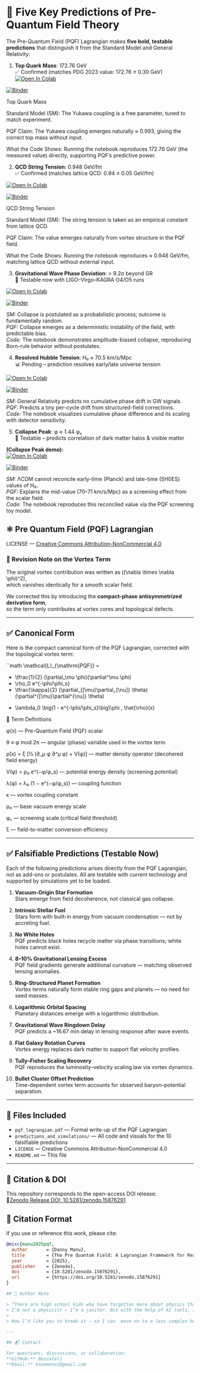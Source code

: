 






# 🔮 Five Key Predictions of Pre-Quantum Field Theory

The Pre-Quantum Field (PQF) Lagrangian makes **five bold, testable predictions** that distinguish it from the Standard Model and General Relativity:


  1. **Top Quark Mass**: 172.76 GeV  
✅ Confirmed (matches PDG 2023 value: 172.76 ± 0.30 GeV)  
[![Open In Colab](https://colab.research.google.com/assets/colab-badge.svg)](https://colab.research.google.com/github/Bezzalel1/pre-quantum-field-theory/blob/main/notebooks/pqf_top_quark_mass.ipynb)

[![Binder](https://mybinder.org/badge_logo.svg)](https://mybinder.org/v2/gh/Bezzalel1/pre-quantum-field-theory/HEAD?labpath=notebooks/pqf_top_quark_mass.ipynb)

Top Quark Mass

Standard Model (SM): The Yukawa coupling is a free parameter, tuned to match experiment.

PQF Claim: The Yukawa coupling emerges naturally ≈ 0.993, giving the correct top mass without input.

What the Code Shows: Running the notebook reproduces 172.76 GeV (the measured value) directly, supporting PQF’s predictive power.




2. **QCD String Tension**: 0.948 GeV/fm  
   ✅ Confirmed (matches lattice QCD: 0.94 ± 0.05 GeV/fm)

  [![Open In Colab](https://colab.research.google.com/assets/colab-badge.svg)](https://colab.research.google.com/github/Bezzalel1/pre-quantum-field-theory/blob/main/notebooks/pqf_string_tension.ipynb)

[![Binder](https://mybinder.org/badge_logo.svg)](https://mybinder.org/v2/gh/Bezzalel1/pre-quantum-field-theory/HEAD?labpath=notebooks/pqf_string_tension.ipynb)

QCD String Tension

Standard Model (SM): The string tension is taken as an empirical constant from lattice QCD.

PQF Claim: The value emerges naturally from vortex structure in the PQF field.

What the Code Shows: Running the notebook reproduces ≈ 0.948 GeV/fm, matching lattice QCD without external input.



3. **Gravitational Wave Phase Deviation**: > 9.2σ beyond GR  
   🔬 Testable now with LIGO–Virgo–KAGRA O4/O5 runs

  [![Open In Colab](https://colab.research.google.com/assets/colab-badge.svg)](https://colab.research.google.com/github/Bezzalel1/pre-quantum-field-theory/blob/main/notebooks/pqf_grav_wave_phase.ipynb)

[![Binder](https://mybinder.org/badge_logo.svg)](https://mybinder.org/v2/gh/Bezzalel1/pre-quantum-field-theory/HEAD?labpath=notebooks/pqf_grav_wave_phase.ipynb)

_SM:_ Collapse is postulated as a probabilistic process; outcome is fundamentally random.  
_PQF:_ Collapse emerges as a deterministic instability of the field, with predictable bias.  
_Code:_ The notebook demonstrates amplitude-biased collapse, reproducing Born-rule behavior without postulates.



4. **Resolved Hubble Tension**: H₀ ≈ 70.5 km/s/Mpc  
   📊 Pending – prediction resolves early/late universe tension

 [![Open In Colab](https://colab.research.google.com/assets/colab-badge.svg)](https://colab.research.google.com/github/Bezzalel1/pre-quantum-field-theory/blob/main/notebooks/pqf_hubble_tension.ipynb)

[![Binder](https://mybinder.org/badge_logo.svg)](https://mybinder.org/v2/gh/Bezzalel1/pre-quantum-field-theory/HEAD?labpath=notebooks/pqf_hubble_tension.ipynb)

_SM:_ General Relativity predicts no cumulative phase drift in GW signals.  
_PQF:_ Predicts a tiny per-cycle drift from structured-field corrections.  
_Code:_ The notebook visualizes cumulative phase difference and its scaling with detector sensitivity.



5. **Collapse Peak**: φ ≈ 1.44 φₛ  
🧪 Testable – predicts correlation of dark matter halos & visible matter  

**(Collapse Peak demo):**  
[![Open In Colab](https://colab.research.google.com/assets/colab-badge.svg)](https://colab.research.google.com/github/Bezzalel1/pre-quantum-field-theory/blob/main/notebooks/pqf_predictions.ipynb)
  
[![Binder](https://mybinder.org/badge_logo.svg)](https://mybinder.org/v2/gh/Bezzalel1/pre-quantum-field-theory/HEAD?labpath=notebooks/pqf_predictions.ipynb)

_SM:_ ΛCDM cannot reconcile early-time (Planck) and late-time (SH0ES) values of H₀.  
_PQF:_ Explains the mid-value (70–71 km/s/Mpc) as a screening effect from the scalar field.  
_Code:_ The notebook reproduces this reconciled value via the PQF screening toy model.




## ⚛️ Pre Quantum Field (PQF) Lagrangian
LICENSE — [Creative Commons Attribution-NonCommercial 4.0](https://creativecommons.org/licenses/by-nc/4.0/)

### 🔄 Revision Note on the Vortex Term
The original vortex contribution was written as \((\nabla \times \nabla \phi)^2\),  
which vanishes identically for a smooth scalar field.  

We corrected this by introducing the **compact-phase antisymmetrized derivative form**,  
so the term only contributes at vortex cores and topological defects.

---

## ✅ Canonical Form

Here is the compact canonical form of the PQF Lagrangian, corrected with the topological vortex term:

``math
\mathcal{L}_{\mathrm{PQF}} =
- \tfrac{1}{2} (\partial_\mu \phi)(\partial^\mu \phi)
- \rho_0 e^{-\phi/\phi_s}
- \tfrac{\kappa}{2} (\partial_{[\mu}\partial_{\nu]} \theta)(\partial^{[\mu}\partial^{\nu]} \theta)
+ \lambda_0 \big(1 - e^{-\phi/\phi_s}\big)\phi \, \hat{\rho}(x)

📖 Term Definitions

φ(x) — Pre-Quantum Field (PQF) scalar

θ ≡ φ mod 2π — angular (phase) variable used in the vortex term

ρ̂(x) = ξ [½ (∂_μ φ ∂^μ φ) + V(φ)] — matter density operator (decohered field energy)

V(φ) = ρ₀ e^(−φ/φ_s) — potential energy density (screening potential)

λ(φ) = λ₀ (1 − e^(−φ/φ_s)) — coupling function

κ — vortex coupling constant

ρ₀ — base vacuum energy scale

φₛ — screening scale (critical field threshold)

ξ — field-to-matter conversion efficiency


---






## ✅ Falsifiable Predictions (Testable Now)

Each of the following predictions arises directly from the PQF Lagrangian, not as add-ons or postulates. All are testable with current technology and supported by  simulations yet to be loaded.

1. **Vacuum-Origin Star Formation**  
   Stars emerge from field decoherence, not classical gas collapse.  
  

2. **Intrinsic Stellar Fuel**  
   Stars form with built-in energy from vacuum condensation — not by accreting fuel.  
   

3. **No White Holes**  
   PQF predicts black holes recycle matter via phase transitions; white holes cannot exist.  
   

4. **8–10% Gravitational Lensing Excess**  
   PQF field gradients generate additional curvature — matching observed lensing anomalies.  
   

5. **Ring-Structured Planet Formation**  
   Vortex terms naturally form stable ring gaps and planets — no need for seed masses.  
   

6. **Logarithmic Orbital Spacing**  
   Planetary distances emerge with a logarithmic distribution.  
   

7. **Gravitational Wave Ringdown Delay**  
   PQF predicts a ~16.67 min delay in lensing response after wave events.  
   

8. **Flat Galaxy Rotation Curves**  
   Vortex energy replaces dark matter to support flat velocity profiles.  
   

9. **Tully–Fisher Scaling Recovery**  
   PQF reproduces the luminosity–velocity scaling law via vortex dynamics.  
   

10. **Bullet Cluster Offset Prediction**  
    Time-dependent vortex term accounts for observed baryon–potential separation.  
    

---

## 📁 Files Included

- `pqf_lagrangian.pdf` — Formal write-up of the PQF Lagrangian  
- `predictions_and_simulations/` — All code and visuals for the 10 falsifiable predictions  
- `LICENSE` — Creative Commons Attribution-NonCommercial 4.0  
- `README.md` — This file  

---

## 🔗 Citation & DOI

This repository corresponds to the open-access DOI release:  
 🔵[Zenodo Release DOI: 10.5281/zenodo.15876291](https://doi.org/10.5281/zenodo.15876291)

## 📖 Citation Format

If you use or reference this work, please cite:

```bibtex
@misc{manu2025pqf,
  author       = {Danny Manu},
  title        = {The Pre Quantum Field: A Lagrangian Framework for Reality},
  year         = {2025},
  publisher    = {Zenodo},
  doi          = {10.5281/zenodo.15876291},
  url          = {https://doi.org/10.5281/zenodo.15876291}
}

## 👤 Author Note

> “There are high school kids who have forgotten more about physics than I know.  
> I’m not a physicist — I’m a janitor. But with the help of AI tools, I built a model.  
>  
> Now I’d like you to break it — so I can  move on to a less complex hobby.”

---

## 📬 Contact

For questions, discussions, or collaboration:  
**GitHub:** Bezzalel1
**Email:** kosemanu1@gmail.com
